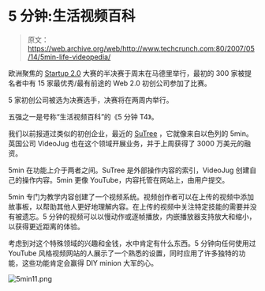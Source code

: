 # 5 分钟:生活视频百科

> 原文：<https://web.archive.org/web/http://www.techcrunch.com:80/2007/05/14/5min-life-videopedia/>

欧洲聚焦的 [Startup 2.0](https://web.archive.org/web/20220628001924/http://www.startup2.eu/) 大赛的半决赛于周末在马德里举行，最初的 300 家被提名者中有 15 家最优秀/最有前途的 Web 2.0 初创公司参加了比赛。

5 家初创公司被选为决赛选手，决赛将在两周内举行。

五强之一是号称“生活视频百科”的《5 分钟 T4》。

我们以前报道过类似的初创企业，最近的 [SuTree](https://web.archive.org/web/20220628001924/http://www.beta.techcrunch.com/tag/sutree/) ，它就像来自以色列的 5min。英国公司 VideoJug 也在这个领域开展业务，并于上周获得了 3000 万美元的融资。

5min 在功能上介于两者之间。SuTree 是外部操作内容的索引，VideoJug 创建自己的操作内容。5min 更像 YouTube，内容托管在网站上，由用户提交。

5min 专门为教学内容创建了一个视频系统。视频创作者可以在上传的视频中添加故事板，以帮助其他人更好地理解内容。在上传的视频中关注特定技能的需要并没有被遗忘。5 分钟的视频可以以慢动作或逐帧播放，内嵌播放器支持放大和缩小，以获得更近距离的体验。

考虑到对这个特殊领域的兴趣和金钱，水中肯定有什么东西。5 分钟向任何使用过 YouTube 风格视频网站的人展示了一个熟悉的设置，同时应用了许多独特的功能，这些功能肯定会赢得 DIY minion 大军的心。

![5min11.png](img/fd8d7c2f3efc9b540e49b3887777e42c.png)